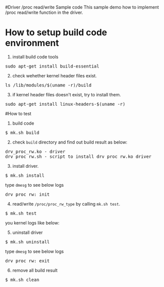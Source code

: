 #Driver /proc read/write Sample code
This sample demo how to implement /proc read/write function in the driver.

# How to setup build code environment
1. install build code tools
<pre>
sudo apt-get install build-essential
</pre>
2. check wehether kernel header files exist.
<pre>
ls /lib/modules/$(uname -r)/build
</pre>
3. if kernel header files doesn't exist, try to install them.
<pre>
sudo apt-get install linux-headers-$(uname -r)
</pre>

#How to test
1. build code
<pre>$ mk.sh build</pre>

2. check `build` directory and find out build result as below: 
<pre>
drv_proc_rw.ko - driver
drv_proc_rw.sh - script to install drv_proc_rw.ko driver
</pre>

3. install driver.
<pre>$ mk.sh install</pre>
type `dmesg` to see below logs
<pre>
drv_proc_rw: init
</pre>

4. read/write `/proc/proc_rw_type` by calling `mk.sh test`.
<pre>$ mk.sh test </pre>
you kernel logs like below:


5. uninstall driver
<pre>$ mk.sh uninstall</pre>
type `dmesg` to see below logs
<pre>
drv_proc_rw: exit
</pre>

6. remove all build result
<pre>$ mk.sh clean</pre> 


